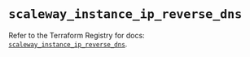 # `scaleway_instance_ip_reverse_dns`

Refer to the Terraform Registry for docs: [`scaleway_instance_ip_reverse_dns`](https://registry.terraform.io/providers/scaleway/scaleway/2.42.1/docs/resources/instance_ip_reverse_dns).

